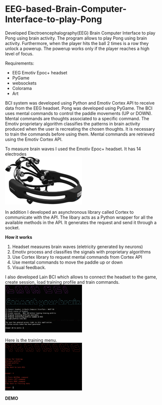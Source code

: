 # EEG-based-Brain-Computer-Interface-to-play-Pong
Developed Electroencephalography(EEG) Brain Computer Interface to play Pong using brain activity.
The program allows to play Pong using brain activity. Furthermore, when the player hits the ball 2 times is a row they unlock a powerup. The powerup works only if the player reaches a high level of focus.

Requirements:
- EEG Emotiv Epoc+ headset
- PyGame
- websockets
- Colorama
- Art

BCI system was developed using Python and Emotiv Cortex API to receive data from the EEG headset. Pong was developed using PyGame. The BCI uses mental commands to control the paddle movements (UP or DOWN). Mental commands are thoughts associated to a specific command. The Emotiv proprietary algorithm classifies the patterns in brain activity produced when the user is recreating the chosen thoughts. It is necessary to train the commands before using them. Mental commands are retrieved using the Emotiv Cortex API.

To measure brain waves I used the Emotiv Epoc+ headset. It has 14 electrodes<br>
<img src="images/emotiv.png" width="50%" height="50%">

In addition I developed an asynchronous library called Cortex to communicate with the API. The libary acts as a Python wrapper for all the available methods in the API. It generates the request and send it through a socket.

<b> How it works </b>
1) Headset measures brain waves (eletricity generated by neurons)
2) Emotiv process and classifies the signals with proprietary algorithms
3) Use Cortex library to request mental commands from Cortex API
4) Use mental commands to move the paddle up or down
5) Visual feedback.

I also developed Lain BCI which allows to connect the headset to the game, create session, load training profile and train commands.<br>
<img src="images/lainbci.png" width="50%" height="50%">
                                                     
Here is the training menu. <br>
<img src="images/training.png" width="50%" height="50%">
                                                      
<b> DEMO </b>
